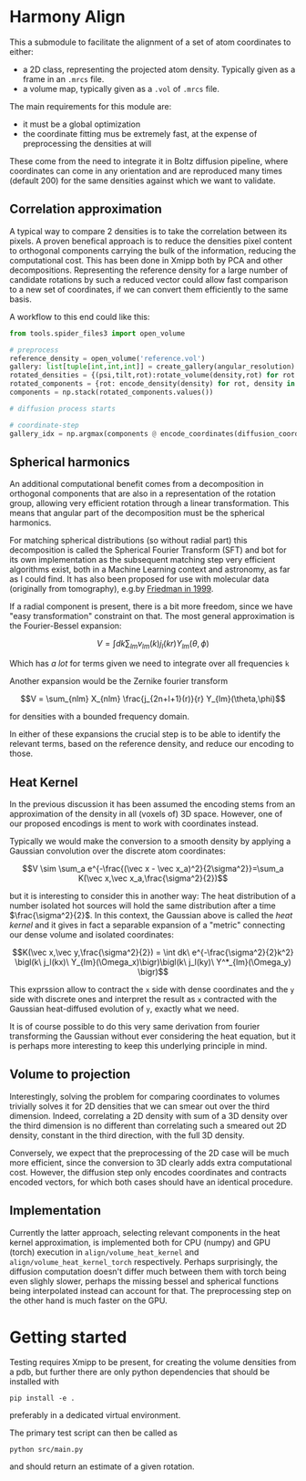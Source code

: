 # Harmony Align

This a submodule to facilitate the alignment of a set of atom coordinates to either:
* a 2D class, representing the projected atom density. Typically given as a frame in an `.mrcs` file.
* a volume map, typically given as a `.vol` of `.mrcs` file.

The main requirements for this module are:
* it must be a global optimization
* the coordinate fitting mus be extremely fast, at the expense of preprocessing the densities at will

These come from the need to integrate it in Boltz diffusion pipeline, where coordinates can come in any orientation and are reproduced many times (default 200) for the same densities against which we want to validate.

## Correlation approximation

A typical way to compare 2 densities is to take the correlation between its pixels. A proven benefical approach is to reduce the densities pixel content to orthogonal components carrying the bulk of the information, reducing the computational cost. This has been done in Xmipp both by PCA and other decompositions. Representing the reference density for a large number of candidate rotations by such a reduced vector could allow fast comparison to a new set of coordinates, if we can convert them efficiently to the same basis.

A workflow to this end could like this:
```python
from tools.spider_files3 import open_volume

# preprocess
reference_density = open_volume('reference.vol')
gallery: list[tuple[int,int,int]] = create_gallery(angular_resolution)
rotated_densities = {(psi,tilt,rot):rotate_volume(density,rot) for rot in gallery}
rotated_components = {rot: encode_density(density) for rot, density in rotated_densities.items()}
components = np.stack(rotated_components.values())

# diffusion process starts

# coordinate-step
gallery_idx = np.argmax(components @ encode_coordinates(diffusion_coordinates))
```

## Spherical harmonics

An additional computational benefit comes from a decomposition in orthogonal components that are also in a representation of the rotation group, allowing very efficient rotation through a linear transformation. This means that angular part of the decomposition must be the spherical harmonics.

For matching spherical distributions (so without radial part) this decomposition is called the Spherical Fourier Transform (SFT) and bot for its own implementation as the subsequent matching step very efficient algorithms exist, both in a Machine Learning context and astronomy, as far as I could find. It has also been proposed for use with molecular data (originally from tomography), e.g.by [Friedman in 1999](https://www.sciencedirect.com/science/article/pii/S0097848598000266?ref=pdf_download&fr=RR-2&rr=95d0a76909a8b9c0).

If a radial component is present, there is a bit more freedom, since we have "easy transformation" constraint on that. The most general approximation is the Fourier-Bessel expansion:

$$V = \int dk\sum_{lm} v_{lm}(k) j_l(kr) Y_{lm}(\theta,\phi)$$

Which has *a lot* for terms given we need to integrate over all frequencies `k`

Another expansion would be the Zernike fourier transform

$$V = \sum_{nlm} X_{nlm} \frac{j_{2n+l+1}(r)}{r} Y_{lm}(\theta,\phi)$$

for densities with a bounded frequency domain.

In either of these expansions the crucial step is to be able to identify the relevant terms, based on the reference density, and reduce our encoding to those. 

## Heat Kernel

In the previous discussion it has been assumed the encoding stems from an approximation of the density in all (voxels of) 3D space. However, one of our proposed encodings is ment to work with coordinates instead. 

Typically we would make the conversion to a smooth density by applying a Gaussian convolution over the discrete atom coordinates:

$$V \sim \sum_a e^{-\frac{(\vec x - \vec x_a)^2}{2\sigma^2}}=\sum_a K(\vec x,\vec x_a,\frac{\sigma^2}{2})$$

but it is interesting to consider this in another way: The heat distribution of a number isolated hot sources will hold the same distribution after a time $\frac{\sigma^2}{2}$. In this context, the Gaussian above is called the _heat kernel_ and it gives in fact a separable expansion of a "metric" connecting our dense volume and isolated coordinates:

$$K(\vec x,\vec y,\frac{\sigma^2}{2}) = \int dk\ e^{-\frac{\sigma^2}{2}k^2} \bigl(k\ j_l(kx)\ Y_{lm}(\Omega_x)\bigr)\bigl(k\ j_l(ky)\ Y^*_{lm}(\Omega_y) \bigr)$$

This exprssion allow to contract the `x` side with dense coordinates and the `y` side with discrete ones and interpret the result as `x` contracted with the Gaussian heat-diffused evolution of `y`, exactly what we need. 

It is of course possible to do this very same derivation from fourier transforming the Gaussian without ever considering the heat equation, but it is perhaps more interesting to keep this underlying principle in mind.

## Volume to projection

Interestingly, solving the problem for comparing coordinates to volumes trivially solves it for 2D densities that we can smear out over the third dimension. Indeed, correlating a 2D density with sum of a 3D density over the third dimension is no different than correlating such a smeared out 2D density, constant in the third direction, with the full 3D density.

Conversely, we expect that the preprocessing of the 2D case will be much more efficient, since the conversion to 3D clearly adds extra computational cost. However, the diffusion step only encodes coordinates and contracts encoded vectors, for which both cases should have an identical procedure.

## Implementation

Currently the latter approach, selecting relevant components in the heat kernel approximation, is implemented both for CPU (numpy) and GPU (torch) execution in `align/volume_heat_kernel` and `align/volume_heat_kernel_torch` respectively. Perhaps surprisingly, the diffusion computation doesn't differ much between them with torch being even slighly slower, perhaps the missing bessel and spherical functions being interpolated instead can account for that. The preprocessing step on the other hand is much faster on the GPU.

# Getting started

Testing requires Xmipp to be present, for creating the volume densities from a pdb, but further there are only python dependencies that should be installed with 

```
pip install -e .
```
preferably in a dedicated virtual environment.

The primary test script can then be called as 
```
python src/main.py
```
and should return an estimate of a given rotation.
